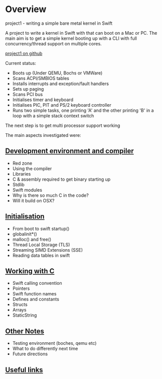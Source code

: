 # Overview

project1 - writing a simple bare metal kernel in Swift

A project to write a kernel in Swift with that can boot on a Mac or PC.
The main aim is to get a simple kernel booting up with a CLI with full
concurrency/thread support on multiple cores.

[project1 on github](https://github.com/spevans/swift-project1)


Current status:

- Boots up (Under QEMU, Bochs or VMWare)
- Scans ACPI/SMBIOS tables
- Installs interrupts and exception/fault handlers
- Sets up paging
- Scans PCI bus
- Initialises timer and keyboard
- Initialises PIC, PIT and PS/2 keyboard controller
- Runs two simple tasks, one printing 'A' and the other printing 'B' in a loop
  with a simple stack context switch

The next step is to get multi processor support working


The main aspects investigated were:

## [Development environment and compiler](development.md)
- Red zone
- Using the compiler
- Libraries
- C & assembly required to get binary starting up
- Stdlib
- Swift modules
- Why is there so much C in the code?
- Will it build on OSX?


## [Initialisation](initialisation.md)
- From boot to swift startup()
- globalinit*()
- malloc() and free()
- Thread Local Storage (TLS)
- Streaming SIMD Extensions (SSE)
- Reading data tables in swift


## [Working with C](working-with-c.md)
- Swift calling convention
- Pointers
- Swift function names
- Defines and constants
- Structs
- Arrays
- StaticString


## [Other Notes](other-notes.md)
- Testing environment (boches, qemu etc)
- What to do differently next time
- Future directions


## [Useful links](useful-links.md)
